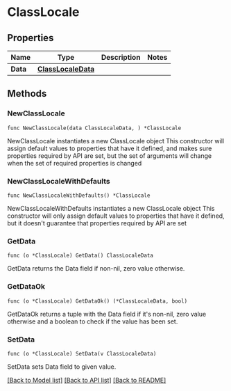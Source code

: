 # ClassLocale

## Properties

Name | Type | Description | Notes
------------ | ------------- | ------------- | -------------
**Data** | [**ClassLocaleData**](ClassLocaleData.md) |  | 

## Methods

### NewClassLocale

`func NewClassLocale(data ClassLocaleData, ) *ClassLocale`

NewClassLocale instantiates a new ClassLocale object
This constructor will assign default values to properties that have it defined,
and makes sure properties required by API are set, but the set of arguments
will change when the set of required properties is changed

### NewClassLocaleWithDefaults

`func NewClassLocaleWithDefaults() *ClassLocale`

NewClassLocaleWithDefaults instantiates a new ClassLocale object
This constructor will only assign default values to properties that have it defined,
but it doesn't guarantee that properties required by API are set

### GetData

`func (o *ClassLocale) GetData() ClassLocaleData`

GetData returns the Data field if non-nil, zero value otherwise.

### GetDataOk

`func (o *ClassLocale) GetDataOk() (*ClassLocaleData, bool)`

GetDataOk returns a tuple with the Data field if it's non-nil, zero value otherwise
and a boolean to check if the value has been set.

### SetData

`func (o *ClassLocale) SetData(v ClassLocaleData)`

SetData sets Data field to given value.



[[Back to Model list]](../README.md#documentation-for-models) [[Back to API list]](../README.md#documentation-for-api-endpoints) [[Back to README]](../README.md)


